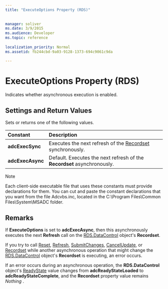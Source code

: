 ```yaml
---
title: "ExecuteOptions Property (RDS)"
 
 
manager: soliver
ms.date: 3/9/2015
ms.audience: Developer
ms.topic: reference
  
localization_priority: Normal
ms.assetid: fb244cbd-9a03-9128-1373-694c9061c9da

---
```


# ExecuteOptions Property (RDS)

Indicates whether asynchronous execution is enabled.
  
## Settings and Return Values

Sets or returns one of the following values.
  
|**Constant**|**Description**|
|:-----|:-----|
|**adcExecSync** <br/> |Executes the next refresh of the [Recordset](recordset-object-ado.md) synchronously.  <br/> |
|**adcExecAsync** <br/> |Default. Executes the next refresh of the **Recordset** asynchronously.  <br/> |
   
> [!NOTE]
> Each client-side executable file that uses these constants must provide declarations for them. You can cut and paste the constant declarations that you want from the file Adcvbs.inc, located in the C:\Program Files\Common Files\System\MSADC folder. 
  
## Remarks

If **ExecuteOptions** is set to **adcExecAsync**, then this asynchronously executes the next **Refresh** call on the [RDS.DataControl](datacontrol-object-rds.md) object's **Recordset**. 
  
If you try to call [Reset](reset-method-rds.md), [Refresh](refresh-method-rds.md), [SubmitChanges](submitchanges-method-rds.md), [CancelUpdate](cancelupdate-method-ado.md), or [Recordset](recordset-sourcerecordset-properties-rds.md) while another asynchronous operation that might change the [RDS.DataControl](datacontrol-object-rds.md) object's **Recordset** is executing, an error occurs. 
  
If an error occurs during an asynchronous operation, the **RDS.DataControl** object's [ReadyState](readystate-property-rds.md) value changes from **adcReadyStateLoaded** to **adcReadyStateComplete**, and the **Recordset** property value remains  *Nothing*  . 
  

